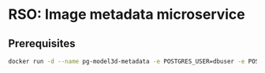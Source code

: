 # RSO: Image metadata microservice

## Prerequisites

```bash
docker run -d --name pg-model3d-metadata -e POSTGRES_USER=dbuser -e POSTGRES_PASSWORD=postgres -e POSTGRES_DB=model3d-metadata -p 5432:5432 postgres:13
```
